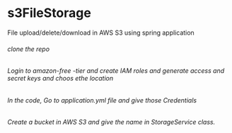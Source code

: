 # s3FileStorage
File upload/delete/download in AWS S3 using spring application


###### clone the repo
###### Login to amazon-free -tier and create IAM roles and generate access and secret keys and choos ethe location
###### In the code, Go to application.yml file and give those Credentials
###### Create a bucket in AWS S3 and give the name in StorageService class.
